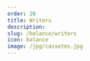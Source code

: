 ```yaml
---
order: 20
title: Writers
description: 
slug: /balance/writers
icon: balance
image: /jpg/cassetes.jpg
---
```


